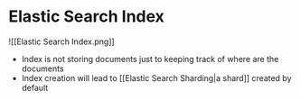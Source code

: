 # Elastic Search Index
![[Elastic Search Index.png]]
- Index is not storing documents just to keeping track of where are the documents
- Index creation will lead to [[Elastic Search Sharding|a shard]] created by default